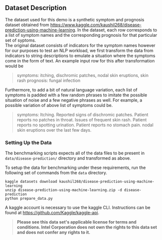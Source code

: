 ## Dataset Description

The dataset used for this demo is a synthetic symptom and prognosis dataset obtained from https://www.kaggle.com/kaushil268/disease-prediction-using-machine-learning.  In the dataset, each row corresponds to a list of symptom names and the corresponding prognosis for that particular set of syptoms.  
The original dataset consists of indicators for the symptom names however for our purposes to test an NLP workload, we first transform the data from indicators to string descriptions to emulate a situation where the symptoms come in the form of text.  An example input row for this after transformation would be 

> symptoms: itching, dischromic patches, nodal skin eruptions, skin rash
> prognosis: fungal infection

Furthermore, to add a bit of natural language variation, each list of symptoms is padded with a few random phrases to imitate the possible situation of noise and a few negative phrases as well.  For example, a possible variation of above list of symptoms could be.

> symptoms:  Itching. Reported signs of dischromic patches. Patient reports no patches in throat. Issues of frequent skin rash. Patient reports no spotting urination. Patient reports no stomach pain. nodal skin eruptions over the last few days.

### Setting Up the Data

The benchmarking scripts expects all of the data files to be present in `data/disease-prediction/` directory and transformed as above.

To setup the data for benchmarking under these requirements, run the following set of commands from the 
`data` directory.  

```shell
kaggle datasets download kaushil268/disease-prediction-using-machine-learning
unzip disease-prediction-using-machine-learning.zip -d disease-prediction
python prepare_data.py
```

A kaggle account is necessary to use the kaggle CLI.  Instructions can be found at https://github.com/Kaggle/kaggle-api.

> **Please see this data set's applicable license for terms and conditions. Intel Corporation does not own the rights to this data set and does not confer any rights to it.**
